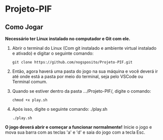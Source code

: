 # Projeto-PIF

## Como Jogar ##

**Necessário ter Linux instalado no computador e Git com ele.**

1. Abrir o terminal do Linux (Com git instalado e ambiente virtual instalado e ativado) e digitar o seguinte comando:
   
   ```console
   git clone https://github.com/nogsposito/Projeto-PIF.git
   ```
   
2. Então, agora haverá uma pasta do jogo na sua máquina e você deverá ir até onde está a pasta por meio do terminal, seja pelo VSCode ou Terminal comum.
   
4. Quando se estiver dentro da pasta .../Projeto-PIF/, digite o comando:

   ```console
   chmod +x play.sh
   ```
   
5. Após isso, digite o seguinte comando: ./play.sh

   ```console
   ./play.sh
   ```

**O jogo deverá abrir e começar a funcionar normalmente!** Inicie o jogo e mova sua barra com as teclas 'a' e 'd' e saia do jogo com a tecla Esc.
